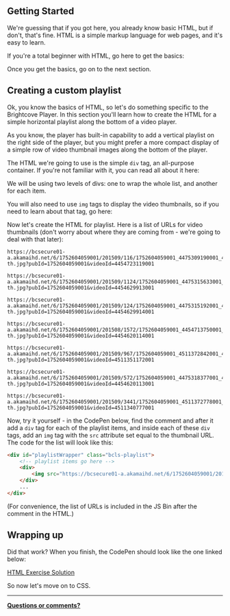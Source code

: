 <!--
{
"name": "html-module",
"version" : "0.1",
"title" : "HTML Essentials for the Brightcove Player",
"description" : "Learn to create HTML content around the Brightcove Player",
"homepage" : "//docs.brightcove.com/en/video-cloud/index.html",
"freshnessDate" : 2015-09-11,
"license" : "CC BY 4.0"
}
-->

<!-- @section -->

## Getting Started

We're guessing that if you got here, you already know basic HTML, but if don't, that's fine. HTML is a simple markup language for web pages, and it's easy to learn.

If you're a total beginner with HTML, go here to get the basics:

<!-- @link, "url" : "https://developer.mozilla.org/en-US/docs/Web/HTML", "text": "Getting Started with HTML" -->

Once you get the basics, go on to the next section.

<!-- @section -->

## Creating a custom playlist

Ok, you know the basics of HTML, so let's do something specific to the Brightcove Player. In this section you'll learn how to create the HTML for a simple horizontal playlist along the bottom of a video player.

As you know, the player has built-in capability to add a vertical playlist on the right side of the player, but you might prefer a more compact display of a simple row of video thumbnail images along the bottom of the player.

The HTML we're going to use is the simple `div` tag, an all-purpose container. If you're not familiar with it, you can read all about it here:

<!-- @link, "url" : "https://developer.mozilla.org/en-US/docs/Web/HTML/Element/div", "text": "The DIV Tag" -->

We will be using two levels of divs: one to wrap the whole list, and another for each item.

You will also need to use `img` tags to display the video thumbnails, so if you need to learn about that tag, go here:

<!-- @link, "url" : "https://developer.mozilla.org/en-US/docs/Web/HTML/Element/img", "text": "The IMG Tag" -->

Now let's create the HTML for playlist. Here is a list of URLs for video thumbnails (don't worry about where they are coming from - we're going to deal with that later):

```
https://bcsecure01-a.akamaihd.net/6/1752604059001/201509/116/1752604059001_4475309190001_4454723119001-th.jpg?pubId=1752604059001&videoId=4454723119001

https://bcsecure01-a.akamaihd.net/6/1752604059001/201509/1124/1752604059001_4475315633001_4454629913001-th.jpg?pubId=1752604059001&videoId=4454629913001

https://bcsecure01-a.akamaihd.net/6/1752604059001/201509/124/1752604059001_4475315192001_4454629914001-th.jpg?pubId=1752604059001&videoId=4454629914001

https://bcsecure01-a.akamaihd.net/6/1752604059001/201508/1572/1752604059001_4454713750001_4454620114001-th.jpg?pubId=1752604059001&videoId=4454620114001

https://bcsecure01-a.akamaihd.net/6/1752604059001/201509/967/1752604059001_4511372842001_4511351172001-th.jpg?pubId=1752604059001&videoId=4511351172001

https://bcsecure01-a.akamaihd.net/6/1752604059001/201509/572/1752604059001_4475318377001_4454620113001-th.jpg?pubId=1752604059001&videoId=4454620113001

https://bcsecure01-a.akamaihd.net/6/1752604059001/201509/3441/1752604059001_4511372778001_4511340777001-th.jpg?pubId=1752604059001&videoId=4511340777001

```

Now, try it yourself - in the CodePen below, find the comment <!-- playlist items go here --> and after it add a `div` tag for each of the playlist items, and inside each of these `div` tags, add an `img` tag with the `src` attribute set equal to the thumbnail URL. The code for the list will look like this:

```html
<div id="playlistWrapper" class="bcls-playlist">
    <!-- playlist items go here -->
    <div>
        <img src="https://bcsecure01-a.akamaihd.net/6/1752604059001/201508/116/1752604059001_4454764366001_4454723119001-th.jpg?pubId=1752604059001&videoId=4454723119001">
    </div>
    ...
</div>
```

(For convenience, the list of URLs is included in the JS Bin after the comment in the HTML.)

<!-- @link, "url" : "https://codepen.io/team/bcls/pen/meeOJx", "text": "Add the Playlist Items HTML" -->

<!-- @section -->
## Wrapping up

Did that work? When you finish, the CodePen should look like the one linked below:

[HTML Exercise Solution](https://codepen.io/team/bcls/pen/xwwRwR)

So now let's move on to CSS.

***
**<a id="feedbackMail" href="mailto:docs@brightcove.com?subject=Outlearn-Tutorial">Questions or comments?</a>**
